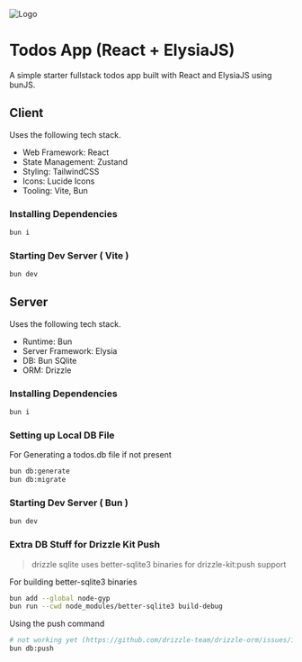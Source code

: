 ![Logo](https://raw.github.com/tanishqmanuja/todos-react-elysia/main/assets/banner.png?maxAge=2592000)

# Todos App (React + ElysiaJS)

A simple starter fullstack todos app built with React and ElysiaJS using bunJS.

## Client

Uses the following tech stack.

- Web Framework: React
- State Management: Zustand
- Styling: TailwindCSS
- Icons: Lucide Icons
- Tooling: Vite, Bun

### Installing Dependencies

```sh
bun i
```

### Starting Dev Server ( Vite )

```sh
bun dev
```

## Server

Uses the following tech stack.

- Runtime: Bun
- Server Framework: Elysia
- DB: Bun SQlite
- ORM: Drizzle

### Installing Dependencies

```sh
bun i
```

### Setting up Local DB File

For Generating a todos.db file if not present

```sh
bun db:generate
bun db:migrate
```

### Starting Dev Server ( Bun )

```sh
bun dev
```

### Extra DB Stuff for Drizzle Kit Push

> drizzle sqlite uses better-sqlite3 binaries for drizzle-kit:push support

For building better-sqlite3 binaries

```sh
bun add --global node-gyp
bun run --cwd node_modules/better-sqlite3 build-debug
```

Using the push command

```sh
# not working yet (https://github.com/drizzle-team/drizzle-orm/issues/1293)
bun db:push
```
